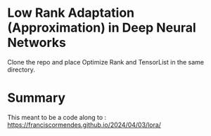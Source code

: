 # Low Rank Adaptation (Approximation) in Deep Neural Networks
Clone the repo and place Optimize Rank and TensorList in the same directory. 

# Summary
This meant to be a code along to : https://franciscormendes.github.io/2024/04/03/lora/

